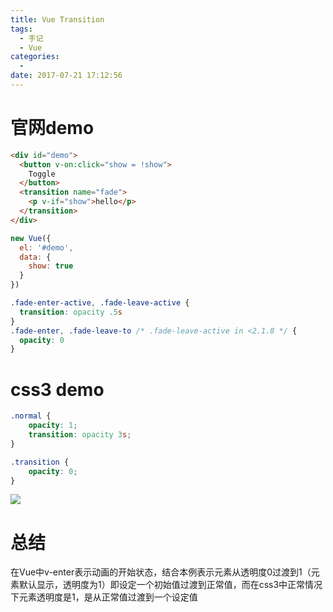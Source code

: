 ```yaml
---
title: Vue Transition
tags:
  - 手记
  - Vue
categories:
  -
date: 2017-07-21 17:12:56
---
```


# 官网demo
```html
<div id="demo">
  <button v-on:click="show = !show">
    Toggle
  </button>
  <transition name="fade">
    <p v-if="show">hello</p>
  </transition>
</div>
```

```js
new Vue({
  el: '#demo',
  data: {
    show: true
  }
})
```

```css
.fade-enter-active, .fade-leave-active {
  transition: opacity .5s
}
.fade-enter, .fade-leave-to /* .fade-leave-active in <2.1.8 */ {
  opacity: 0
}
```

# css3 demo
```css
.normal {
	opacity: 1;
	transition: opacity 3s;
}

.transition {
	opacity: 0;
}
```

![](/images/2017/71500632452_.pic_hd.jpg)

# 总结

在Vue中v-enter表示动画的开始状态，结合本例表示元素从透明度0过渡到1（元素默认显示，透明度为1）即设定一个初始值过渡到正常值，而在css3中正常情况下元素透明度是1，是从正常值过渡到一个设定值